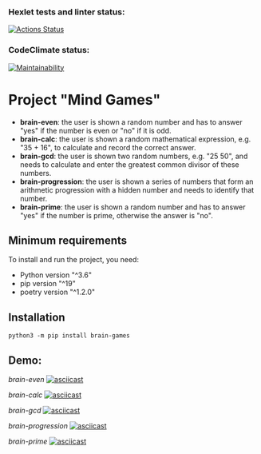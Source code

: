 ### Hexlet tests and linter status:
[![Actions Status](https://github.com/mi-sanity/python-project-49/actions/workflows/hexlet-check.yml/badge.svg)](https://github.com/mi-sanity/python-project-49/actions)

### CodeClimate status:
[![Maintainability](https://api.codeclimate.com/v1/badges/2d55daab74e08ab756a6/maintainability)](https://codeclimate.com/github/mi-sanity/python-project-49/maintainability)


# Project "Mind Games"
- **brain-even**: the user is shown a random number and has to answer "yes" if the number is even or "no" if it is odd.
- **brain-calc**: the user is shown a random mathematical expression, e.g. "35 + 16", to calculate and record the correct answer.
- **brain-gcd**: the user is shown two random numbers, e.g. "25 50", and needs to calculate and enter the greatest common divisor of these numbers.
- **brain-progression**: the user is shown a series of numbers that form an arithmetic progression with a hidden number and needs to identify that number.
- **brain-prime**: the user is shown a random number and has to answer "yes" if the number is prime, otherwise the answer is "no".

## Minimum requirements
To install and run the project, you need:
- Python version "^3.6"
- pip version "^19"
- poetry version "^1.2.0"

## Installation
```pytnon
python3 -m pip install brain-games
```

## Demo:
*brain-even*
[![asciicast](https://asciinema.org/a/6X2svkwXCgiVFv5d4YDRJ8bIM.svg)](https://asciinema.org/a/6X2svkwXCgiVFv5d4YDRJ8bIM)

*brain-calc*
[![asciicast](https://asciinema.org/a/TXRxXSUJMm7h4xKvoM0TXmfVE.svg)](https://asciinema.org/a/TXRxXSUJMm7h4xKvoM0TXmfVE)

*brain-gcd*
[![asciicast](https://asciinema.org/a/vEsgEmArIUipL8Vr2J4bHuGz5.svg)](https://asciinema.org/a/vEsgEmArIUipL8Vr2J4bHuGz5)

*brain-progression*
[![asciicast](https://asciinema.org/a/5ryQ04MdX4DCgXGkTMBGi1JeG.svg)](https://asciinema.org/a/5ryQ04MdX4DCgXGkTMBGi1JeG)

*brain-prime*
[![asciicast](https://asciinema.org/a/LYfPXQkFlBFLDBLvY2sVi7nj0.svg)](https://asciinema.org/a/LYfPXQkFlBFLDBLvY2sVi7nj0)
